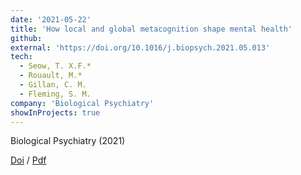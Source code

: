 ```yaml
---
date: '2021-05-22'
title: 'How local and global metacognition shape mental health'
github:
external: 'https://doi.org/10.1016/j.biopsych.2021.05.013'
tech:
  - Seow, T. X.F.*
  - Rouault, M.*
  - Gillan, C. M.
  - Fleming, S. M.
company: 'Biological Psychiatry'
showInProjects: true
---
```


Biological Psychiatry (2021)

[Doi](https://doi.org/10.1016/j.biopsych.2021.05.013) / [Pdf](/files/2021-05-22-How-local-and-global-metacognition-shape-mental-health.pdf)

